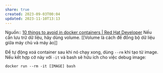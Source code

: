 ```yaml
---
share: true
created: 2023-09-03T00:04
updated: 2023-11-10T13:13
---
```

Nguồn:: [10 things to avoid in docker containers | Red Hat Developer](https://developers.redhat.com/blog/2016/02/24/10-things-to-avoid-in-docker-containers)
Nếu cần lưu trữ dữ liệu, hãy dùng volume. [[Volume là cách để đồng bộ dữ liệu giữa máy chủ và máy ảo]]

Để tự động xoá container sau khi nó chạy xong, dùng `--rm` khi tạo từ image. Nếu kết hợp cờ này với `-it` và bash sẽ hữu ích cho việc debug image:
```
docker run --rm -it [IMAGE] bash
```
